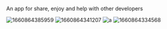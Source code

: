 An app for share, enjoy and help with other developers



![1660864385959](https://user-images.githubusercontent.com/107811114/185510899-b1a81ec7-c187-4903-8a08-1735e72c58a1.png)
![1660864341207](https://user-images.githubusercontent.com/107811114/185510910-5597825d-7bb0-4be3-88c3-438ae531abde.png)
![a](https://user-images.githubusercontent.com/107811114/185511244-3db3c18c-ce32-48d2-a186-658f0efde782.png)
![1660864334568](https://user-images.githubusercontent.com/107811114/185510917-ab57bf87-016c-4e58-bd4f-6651fa814613.png)
